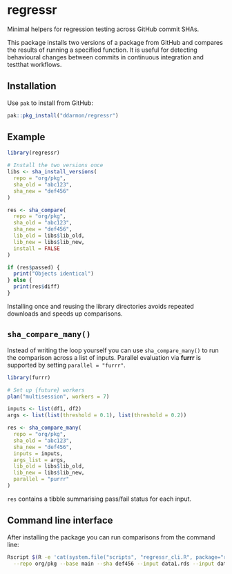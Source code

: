 # regressr

Minimal helpers for regression testing across GitHub commit SHAs.

This package installs two versions of a package from GitHub and compares the
results of running a specified function. It is useful for detecting behavioural
changes between commits in continuous integration and testthat workflows.

## Installation

Use `pak` to install from GitHub:

```r
pak::pkg_install("ddarmon/regressr")
```

## Example

```r
library(regressr)

# Install the two versions once
libs <- sha_install_versions(
  repo = "org/pkg",
  sha_old = "abc123",
  sha_new = "def456"
)

res <- sha_compare(
  repo = "org/pkg",
  sha_old = "abc123",
  sha_new = "def456",
  lib_old = libs$lib_old,
  lib_new = libs$lib_new,
  install = FALSE
)

if (res$passed) {
  print("Objects identical")
} else {
  print(res$diff)
}
```

Installing once and reusing the library directories avoids repeated downloads
and speeds up comparisons.

## `sha_compare_many()`

Instead of writing the loop yourself you can use `sha_compare_many()` to run
the comparison across a list of inputs. Parallel evaluation via **furrr** is
supported by setting `parallel = "furrr"`.

```r
library(furrr)

# Set up {future} workers
plan("multisession", workers = 7)

inputs <- list(df1, df2)
args <- list(list(threshold = 0.1), list(threshold = 0.2))

res <- sha_compare_many(
  repo = "org/pkg",
  sha_old = "abc123",
  sha_new = "def456",
  inputs = inputs,
  args_list = args,
  lib_old = libs$lib_old,
  lib_new = libs$lib_new,
  parallel = "purrr"
)
```

`res` contains a tibble summarising pass/fail status for each input.

## Command line interface

After installing the package you can run comparisons from the command line:

```sh
Rscript $(R -e 'cat(system.file("scripts", "regressr_cli.R", package="regressr"))') \
  --repo org/pkg --base main --sha def456 --input data1.rds --input data2.rds
```
